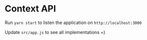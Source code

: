 # Context API

Run `yarn start` to listen the application on `http://localhost:3000`

Update `src/app.js` to see all implementations =)
